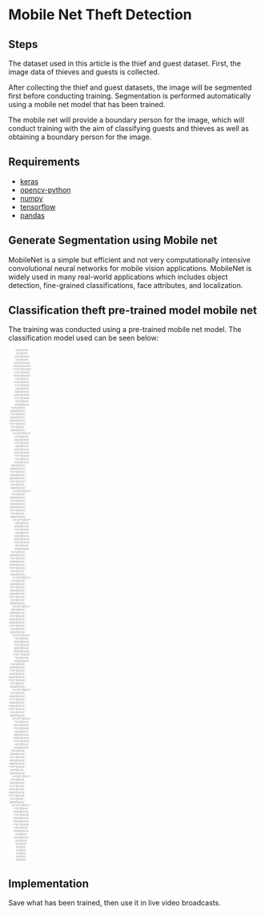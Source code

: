 # Mobile Net Theft Detection

## Steps

The dataset used in this article is the thief and guest dataset. First, the image data of thieves and guests is collected.

After collecting the thief and guest datasets, the image will be segmented first before conducting training. Segmentation is performed automatically using a mobile net model that has been trained.

The mobile net will provide a boundary person for the image, which will conduct training with the aim of classifying guests and thieves as well as obtaining a boundary person for the image.

## Requirements

- [keras](https://keras.io/)
- [opencv-python](https://opencv.org/)
- [numpy](https://numpy.org/)
- [tensorflow](https://www.tensorflow.org/?gad=1&gclid=Cj0KCQjwy9-kBhCHARIsAHpBjHiVq746_swfKE74YN9gLldJ8-Y7uhK88Vc1p8rNtNAxmaSstKRgTv8aAhvwEALw_wcB)
- [pandas](https://pandas.pydata.org/)

## Generate Segmentation using Mobile net

MobileNet is a simple but efficient and not very computationally intensive convolutional neural networks for mobile vision applications. MobileNet is widely used in many real-world applications which includes object detection, fine-grained classifications, face attributes, and localization.

## Classification theft pre-trained model mobile net

The training was conducted using a pre-trained mobile net model. The classification model used can be seen below:

![Classification pre-trained Mobile net](/result/model-classification.png)

## Implementation

Save what has been trained, then use it in live video broadcasts.
